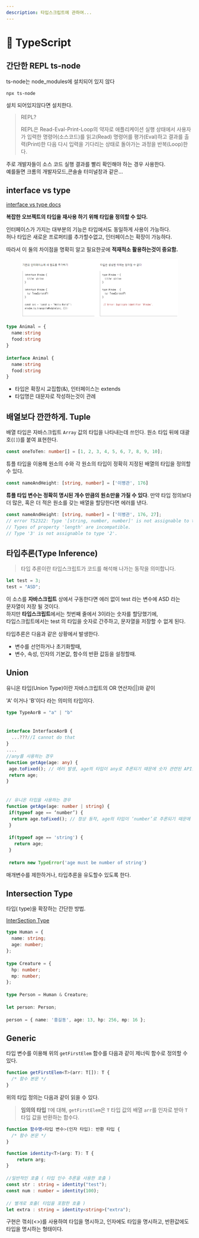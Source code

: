 ```yaml
---
description: 타입스크립트에 관하여...
---
```


# 🧡 TypeScript

## 간단한 REPL ts-node

ts-node는 node\_modules에 설치되어 있지 않다

```
npx ts-node
```

설치 되어있지않다면 설치한다.

> REPL?
>
> REPL은 Read-Eval-Print-Loop의 약자로 애플리케이션 실행 상태에서 사용자가 입력한 명령어(소스코드)를 읽고(Read) 명령어를 평가(Eval)하고 결과를 출력(Print)한 다음 다시 입력을 기다리는 상태로 돌아가는 과정을 반복(Loop)한다.

주로 개발자들이 소스 코드 실행 결과를 빨리 확인해야 하는 경우 사용한다.\
예를들면 크롬의 개발자모드,콘솔솔 터미널창과 같은...

## interface vs type

[interface vs type docs](https://www.typescriptlang.org/ko/docs/handbook/2/everyday-types.html#%ED%83%80%EC%9E%85-%EB%B3%84%EC%B9%AD%EA%B3%BC-%EC%9D%B8%ED%84%B0%ED%8E%98%EC%9D%B4%EC%8A%A4%EC%9D%98-%EC%B0%A8%EC%9D%B4%EC%A0%90)

**복잡한 오브젝트의 타입을 재사용 하기 위해 타입을 정의할 수 있다.**

인터페이스가 가지는 대부분의 기능은 타입에서도 동일하게 사용이 가능하다.\
허나 타입은 새로운 프로퍼티를 추가할수없고, 인터페이스는 확장이 가능하다.

따라서 이 둘의 차이점을 명확히 알고 필요한곳에 **적재적소 활용하는것이 중요함.**

<figure><img src="../.gitbook/assets/1 (1).png" alt=""><figcaption></figcaption></figure>

```typescript
type Animal = {
  name:string
  food:string
}

interface Animal {
  name:string
  food:string
}
```

* 타입은 확장시 교집합(&), 인터페이스는 extends
* 타입명은 대문자로 작성하는것이 관례

## 배열보다 깐깐하게. Tuple

배열 타입은 자바스크립트 `Array` 값의 타입을 나타내는데 쓰인다. 원소 타입 뒤에 대괄호(`[]`)를 붙여 표현한다.

```typescript
const oneToTen: number[] = [1, 2, 3, 4, 5, 6, 7, 8, 9, 10];
```

튜플 타입을 이용해 원소의 수와 각 원소의 타입이 정확히 지정된 배열의 타입을 정의할 수 있다.

```typescript
const nameAndHeight: [string, number] = ['이병관', 176]
```

**튜플 타입 변수는 정확히 명시된 개수 만큼의 원소만을 가질 수 있다**. 만약 타입 정의보다 더 많은, 혹은 더 적은 원소를 갖는 배열을 할당한다면 에러를 낸다.

```typescript
const nameAndHeight: [string, number] = ['이병관', 176, 27];
// error TS2322: Type '[string, number, number]' is not assignable to type '[string, number]'.
// Types of property 'length' are incompatible.
// Type '3' is not assignable to type '2'.
```

## 타입추론(Type Inference)

> 타입 추론이란 타입스크립트가 코드를 해석해 나가는 동작을 의미합니다.

```typescript
let test = 3; 
test = "ASD"; 
```

이 소스를 **자바스크립트** 상에서 구동한다면 에러 없이 test 라는 변수에 ASD 라는\
문자열이 저장 될 것이다.\
하지만 **타입스크립트**에서는 첫번째 줄에서 3이라는 숫자를 할당했기에,\
타입스크립트에서는 test 의 타입을 숫자로 간주하고, 문자열을 저장할 수 없게 된다.



타입추론은 다음과 같은 상황에서 발생한다.

* 변수를 선언하거나 초기화할때,
* 변수, 속성, 인자의 기본값, 함수의 반환 값등을 설정할때.

## Union

유니온 타입(Union Type)이란 자바스크립트의 OR 연산자(||)와 같이

&#x20;'A' 이거나 'B'이다 라는 의미의 타입이다.

```typescript
type TypeAorB = "a" | "b"


interface InterfaceAorB {
  ...???//I cannot do that
}
....
//any를 사용하는 경우
function getAge(age: any) {
 age.toFixed(); // 에러 발생, age의 타입이 any로 추론되기 때문에 숫자 관련된 API를 작성할 때 코드가 자동 완성되지 않는다.
 return age;
}


// 유니온 타입을 사용하는 경우
function getAge(age: number | string) {
 if(typeof age == ‘number’) {
  return age.toFixed(); // 정상 동작, age의 타입이 ‘number’로 추론되기 때문에 숫자 관련된 API를 쉽게 자동완성 할 수 있다.
 }
  
 if(typeof age == 'string') {
   return age;
 }
  
 return new TypeError('age must be number of string')
```

매개변수를 제한하거나, 타입추론을 유도할수 있도록 한다.

## Intersection Type

타입( type)을 확장하는 간단한 방법.

[InterSection Type](https://www.typescriptlang.org/docs/handbook/2/objects.html#intersection-types)

```typescript
type Human = {
  name: string;
  age: number;
};

type Creature = {
  hp: number;
  mp: number;
};

type Person = Human & Creature;

let person: Person;

person = { name: '홍길동', age: 13, hp: 256, mp: 16 };
```

## Generic

타입 변수를 이용해 위의 `getFirstElem` 함수를 다음과 같이 제너릭 함수로 정의할 수 있다.

```typescript
function getFirstElem<T>(arr: T[]): T {
  /* 함수 본문 */
}
```

위의 타입 정의는 다음과 같이 읽을 수 있다.

> **임의의 타입** `T`에 대해, `getFirstElem`은 `T` 타입 값의 배열 `arr`를 인자로 받아 `T` 타입 값을 반환하는 함수다.

```typescript
function 함수명<타입 변수>(인자 타입): 반환 타입 {
  /* 함수 본문 */
}
```

```typescript
function identity<T>(arg: T): T {
    return arg;
}

//일반적인 호출 ( 타입 인수 추론을 사용한 호출 )
const str : string = identity("test");
const num : number = identity(100);

// 별개로 호출( 타입을 포함한 호출 )
let extra : string = identity<string>("extra");
```

구현은 꺾쇠(<>)를 사용하여 타입을 명시하고, 인자에도 타입을 명시하고, 반환값에도 타입을 명시하는 형태이다.

